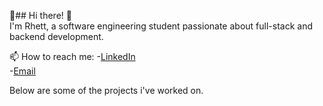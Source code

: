 👋## Hi there! 👋  
I'm Rhett, a software engineering student passionate about full-stack and backend development.

📫 How to reach me: 
  -[LinkedIn](https://www.linkedin.com/in/rhett-hill/)  
  -[Email](Rhetthill3@gmail.com)

Below are some of the projects i've worked on.





<!--
**RhettHill/RhettHill** is a ✨ _special_ ✨ repository because its `README.md` (this file) appears on your GitHub profile.

Here are some ideas to get you started:

- 🔭 I’m currently working on ...
- 🌱 I’m currently learning ...
- 👯 I’m looking to collaborate on ...
- 🤔 I’m looking for help with ...
- 💬 Ask me about ...
- 📫 How to reach me: ...
- 😄 Pronouns: ...
- ⚡ Fun fact: ...
-->
